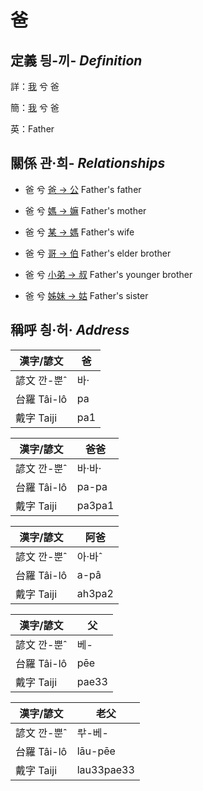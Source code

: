 # 爸
## 定義 딍-끼- _Definition_
詳：[我](member1.md) 兮 爸

簡：[我](member1.md) 兮 爸

英：Father

## 關係 관·희- _Relationships_

- 爸 兮 [爸 → 公](member8.md) Father's father

- 爸 兮 [媽 → 嫲](member9.md) Father's mother

- 爸 兮 [某 → 媽](member3.md) Father's wife

- 爸 兮 [哥 → 伯](member10.md) Father's elder brother

- 爸 兮 [小弟 → 叔](member11.md) Father's younger brother

- 爸 兮 [姊妹 → 姑](member12.md) Father's sister



## 稱呼 칑·허· _Address_

漢字/諺文 | 爸
--- | ---
諺文 깐-뿐ˆ | 바·
台羅 Tâi-lô | pa
戴字 Taiji | pa1


漢字/諺文 | 爸爸
--- | ---
諺文 깐-뿐ˆ | 바·바·
台羅 Tâi-lô | pa-pa
戴字 Taiji | pa3pa1


漢字/諺文 | 阿爸
--- | ---
諺文 깐-뿐ˆ | 아·바ˆ
台羅 Tâi-lô | a-pâ
戴字 Taiji | ah3pa2


漢字/諺文 | 父
--- | ---
諺文 깐-뿐ˆ | 베-
台羅 Tâi-lô | pēe
戴字 Taiji | pae33


漢字/諺文 | 老父
--- | ---
諺文 깐-뿐ˆ | ᄅᅷ-베-
台羅 Tâi-lô | lāu-pēe
戴字 Taiji | lau33pae33


